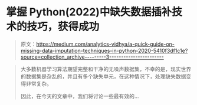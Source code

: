 # 掌握 Python(2022)中缺失数据插补技术的技巧，获得成功

> 原文：<https://medium.com/analytics-vidhya/a-quick-guide-on-missing-data-imputation-techniques-in-python-2020-5410f3df1c1e?source=collection_archive---------3----------------------->

> 大多数机器学习算法期望完整和干净的无噪声数据集，不幸的是，现实世界的数据集是杂乱的，并且有多个缺失单元，在这种情况下，处理缺失数据变得非常复杂。
> 
> 因此，在今天的文章中，我们将讨论一些最有效的…
